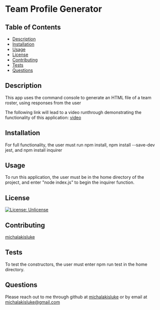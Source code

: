 # Team Profile Generator

  ## Table of Contents
  * [Description](#description)
  * [Installation](#installation)
  * [Usage](#usage)
  * [License](#license)
  * [Contributing](#contributing)
  * [Tests](#tests)
  * [Questions](#questions)
  
  ## Description
  This app uses the command console to generate an HTML file of a team roster, using responses from the user

  The following link will lead to a video runthrough demonstrating the functionality of this application: [video](https://watch.screencastify.com/v/LT0KfNw2PBk6L9QdoRR5)
  
  ## Installation
  For full functionality, the user must run npm install, npm install --save-dev jest, and npm install inquirer

  ## Usage
  To run this application, the user must be in the home directory of the project, and enter "node index.js" to begin the inquirer function. 

  ## License
  [![License: Unlicense](https://img.shields.io/badge/license-Unlicense-blue.svg)](http://unlicense.org/)

  ## Contributing
  [michalakisluke](https://github.com/michalakisluke)  

  ## Tests
  To test the constructors, the user must enter npm run test in the home directory.

  ## Questions
  Please reach out to me through github at [michalakisluke](https://github.com/michalakisluke) or by email at michalakisluke@gmail.com

  